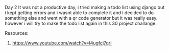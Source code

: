 Day 2 
It was not a productive day, i tried making a todo list using django but i kept getting errors and i wasnt able to complete it and i decided to do something else and went with a qr code generator but it was really easy. however i will try to make the todo list again in this 30 project challange.
 
Resources: 
1. https://www.youtube.com/watch?v=l4ugfcj7qrI